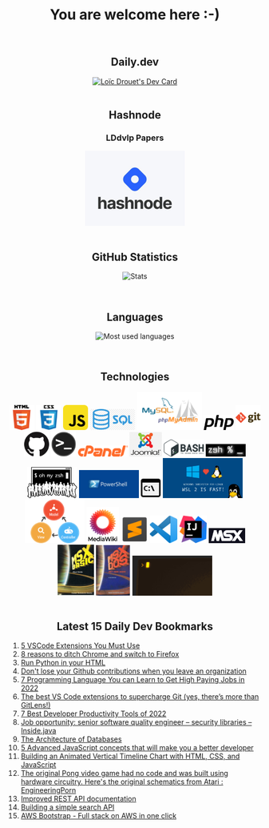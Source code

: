 <h1 align="center"> You are welcome here :-)</h1>

<br />

<div align="center">
    <h2>Daily.dev</h2>    
    <a href="https://app.daily.dev/LDdvlp">
        <img
            src="https://api.daily.dev/devcards/6a2db644d7b342d5924aa8a261fc3c97.png?r=d2h" width="400"
            alt="Loïc Drouet's Dev Card" 
        />
    </a>
</div>

<br />

<div align="center">
    <h2>Hashnode</h2>
    <h3>LDdvlp Papers</h3>
    <a href="https://lddvlp.hashnode.dev/">
        <img 
            src="/images/00-hashnode-logo.jfif" 
            width="200" alt="LDdvlp Papers" 
        />
    </a>
</div>

<br />

<div align="center">
    <h2>GitHub Statistics</h2>
    
![Stats](https://github-readme-stats.vercel.app/api?username=lddvlp&show_icons=true&theme=radical&count_private=true)

</div>

<br />

<div align="center">
    <h2>Languages</h2>

![Most used languages](https://github-readme-stats.vercel.app/api/top-langs/?username=lddvlp)

</div>

<br />

<div align="center">
    <h2>Technologies</h2>

<!-- Image #01    -->
<img alt="HTML5" width="50px" src="https://raw.githubusercontent.com/github/explore/80688e429a7d4ef2fca1e82350fe8e3517d3494d/topics/html/html.png" />

<!-- Image #02    -->
<img alt="CSS3" width="50px" src="https://raw.githubusercontent.com/github/explore/80688e429a7d4ef2fca1e82350fe8e3517d3494d/topics/css/css.png" />

<!-- Image #03    -->
<img alt="JavaScript" width="50px"   src="/images/03-javascript-logo.png" />

<!-- Image #04    -->
<img alt="SQL" width="90px" src="/images/04-sql-logo.jpg" />

<!-- Image #05    -->
<img alt="phpMyAdmin-MySQL" width="130px" src="/images/05-phpmyadmin-mysql-logo.png" />

<!-- Image #06    -->
<img alt="PHP" width="60px" src="/images/06-php-logo-alt.png" />

<!-- Image #07    -->
<img alt="Git" width="50px" src="https://raw.githubusercontent.com/github/explore/80688e429a7d4ef2fca1e82350fe8e3517d3494d/topics/git/git.png" />

<!-- Image #08    -->
<img alt="GitHub" width="50px" src="https://raw.githubusercontent.com/github/explore/78df643247d429f6cc873026c0622819ad797942/topics/github/github.png" />

<!-- Image #09    -->
<img alt="Shell" width="50px" src="https://raw.githubusercontent.com/github/explore/80688e429a7d4ef2fca1e82350fe8e3517d3494d/topics/terminal/terminal.png" />

<!-- Image #10    -->
<img alt="cPanel" width="100px" src="/images/10-cpanel-logo.png" />

<!-- Image #11    -->
<img alt="Joomla!" width="65px" src="/images/11-joomla-logo.png" />

<!-- Image #12    -->
<img alt="Bash" width="80px" src="/images/12-bash-logo.png" />

<!-- Image #13    -->
<img alt="Zsh" width="80px" src="/images/13-zsh-logo.gif" />

<!-- Image #14    -->
<img alt="Oh My Zsh" width="100px" src="/images/14-oh_my_zsh-logo.png" />

<!-- Image #15    -->
<img alt="PowerShell" width="120px" src="/images/15-powershell-logo.jpg" />

<!-- Image #16    -->
<img alt="cmd" width="40px" src="/images/16-cmd-logo.png" />

<!-- Image #17    -->
<img alt="WSL2" width="160px" src="/images/17-wsl2-logo.jpg" />

<!-- Image #18    -->
<img alt="MVC" width="120px" src="/images/18-mvc-logo.jpg" />

<!-- Image #19    -->
<img alt="MediaWiki" width="65px" src="/images/19-mediawiki-logo.png" />

<!-- Image #90    -->
<img alt="Sublime Text" width="55px" src="/images/90-sublime_text-logo.png" />

<!-- Image #91    -->
<img alt="VS Code" width="55px" src="/images/91-vs_code-logo.png" />

<!-- Image #92    -->
<img alt="IntelliJ IDEA" width="55px" src="/images/92-intellij_idea.png" />

<!-- Image #95   -->
<img alt="MSX" width="73px" src="/images/95-msx-logo.png" />

<!-- Image #96    -->
<img alt="MSX-BASIC" width="73px" src="/images/96-msx_ basic-logo.jfif" />

<!-- Image #97    -->
<img alt="MSX-DOS" width="69px" src="/images/97-msx_dos-logo.jpg" />

<!-- Image #99    -->
<img alt="Amber Terminal" width="160px" src="/images/98-amber_terminal.gif" />

</div>

<br />

<div align="center">
    <h2>Latest 15 Daily Dev Bookmarks</h2>
</div>

<!-- daily.dev BOOKMARKS:START -->
1. [5 VSCode Extensions You Must Use](https://app.daily.dev/posts/VcVWZ7Aus?utm_source=rss&utm_medium=bookmarks&utm_campaign=Yaq6rDv_C)
2. [8 reasons to ditch Chrome and switch to Firefox](https://app.daily.dev/posts/Z5i7yUxdt?utm_source=rss&utm_medium=bookmarks&utm_campaign=Yaq6rDv_C)
3. [Run Python in your HTML](https://app.daily.dev/posts/2CWRv6D3G?utm_source=rss&utm_medium=bookmarks&utm_campaign=Yaq6rDv_C)
4. [Don&#39;t lose your Github contributions when you leave an organization](https://app.daily.dev/posts/27Wm4Ww-s?utm_source=rss&utm_medium=bookmarks&utm_campaign=Yaq6rDv_C)
5. [7 Programming Language You can Learn to Get High Paying Jobs in 2022](https://app.daily.dev/posts/5ednm0KKI?utm_source=rss&utm_medium=bookmarks&utm_campaign=Yaq6rDv_C)
6. [The best VS Code extensions to supercharge Git &lpar;yes, there’s more than GitLens!&rpar;](https://app.daily.dev/posts/wF-XgL3eu?utm_source=rss&utm_medium=bookmarks&utm_campaign=Yaq6rDv_C)
7. [7 Best Developer Productivity Tools of 2022](https://app.daily.dev/posts/mbDQU4sRt?utm_source=rss&utm_medium=bookmarks&utm_campaign=Yaq6rDv_C)
8. [Job opportunity: senior software quality engineer – security libraries – Inside.java](https://app.daily.dev/posts/gsczfGtDb?utm_source=rss&utm_medium=bookmarks&utm_campaign=Yaq6rDv_C)
9. [The Architecture of Databases](https://app.daily.dev/posts/m7Ohutr29?utm_source=rss&utm_medium=bookmarks&utm_campaign=Yaq6rDv_C)
10. [5 Advanced JavaScript concepts that will make you a better developer](https://app.daily.dev/posts/q5ew7KK_C?utm_source=rss&utm_medium=bookmarks&utm_campaign=Yaq6rDv_C)
11. [Building an Animated Vertical Timeline Chart with HTML, CSS, and JavaScript](https://app.daily.dev/posts/WoxXnnBtl?utm_source=rss&utm_medium=bookmarks&utm_campaign=Yaq6rDv_C)
12. [The original Pong video game had no code and was built using hardware circuitry. Here&#39;s the original schematics from Atari : EngineeringPorn](https://app.daily.dev/posts/iMSEa-03m?utm_source=rss&utm_medium=bookmarks&utm_campaign=Yaq6rDv_C)
13. [Improved REST API documentation](https://app.daily.dev/posts/A-mABOgcD?utm_source=rss&utm_medium=bookmarks&utm_campaign=Yaq6rDv_C)
14. [Building a simple search API](https://app.daily.dev/posts/OA4lmj5RC?utm_source=rss&utm_medium=bookmarks&utm_campaign=Yaq6rDv_C)
15. [AWS Bootstrap - Full stack on AWS in one click](https://app.daily.dev/posts/TjC5S--Ph?utm_source=rss&utm_medium=bookmarks&utm_campaign=Yaq6rDv_C)

<!-- daily.dev BOOKMARKS:END -->

